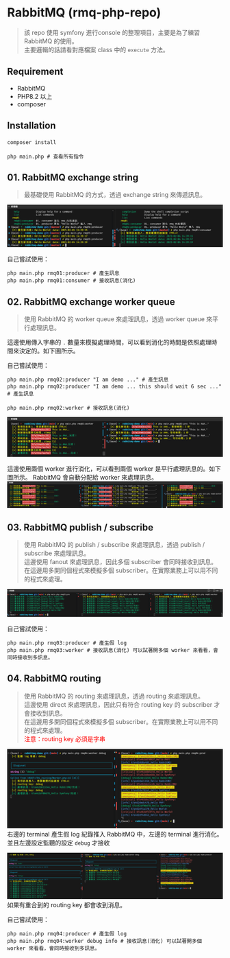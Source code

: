 # RabbitMQ (rmq-php-repo)

> 該 repo 使用 symfony 進行console 的整理項目，主要是為了練習 RabbitMQ 的使用。<br/>
> 主要邏輯的話請看對應檔案 class 中的 `execute` 方法。

## Requirement
- RabbitMQ
- PHP8.2 以上
- composer

## Installation

```shell
composer install

php main.php # 查看所有指令
```

## 01. RabbitMQ exchange string
> 最基礎使用 RabbitMQ 的方式，透過 exchange string 來傳遞訊息。

![image](./assets/01_exchange_string.png)

自己嘗試使用：
```shell
php main.php rmq01:producer # 產生訊息
php main.php rmq01:consumer # 接收訊息(消化)
```


## 02. RabbitMQ exchange worker queue
> 使用 RabbitMQ 的 worker queue 來處理訊息，透過 worker queue 來平行處理訊息。

這邊使用傳入字串的 `.` 數量來模擬處理時間，可以看到消化的時間是依照處理時間來決定的。如下圖所示。

自己嘗試使用：
```shell
php main.php rmq02:producer "I am demo ..." # 產生訊息
php main.php rmq02:producer "I am demo ... this should wait 6 sec ..." # 產生訊息

php main.php rmq02:worker # 接收訊息(消化)
```


![image](./assets/02_01.png)

這邊使用兩個 worker 進行消化，可以看到兩個 worker 是平行處理訊息的。如下圖所示。
RabbitMQ 會自動分配給 worker 來處理訊息。
![image](./assets/02_02.png)


## 03. RabbitMQ publish / subscribe
> 使用 RabbitMQ 的 publish / subscribe 來處理訊息，透過 publish / subscribe 來處理訊息。<br/>
> 這邊使用 fanout 來處理訊息，因此多個 subscriber 會同時接收到訊息。<br/>
> 在這邊用多開同個程式來模擬多個 subscriber。在實際業務上可以用不同的程式來處理。

![image](./assets/03_exchange.png)

自己嘗試使用：
```shell
php main.php rmq03:producer # 產生假 log
php main.php rmq03:worker # 接收訊息(消化) 可以試著開多個 worker 來看看，會同時接收到多訊息。
```

## 04. RabbitMQ routing
> 使用 RabbitMQ 的 routing 來處理訊息，透過 routing 來處理訊息。<br/>
> 這邊使用 direct 來處理訊息，因此只有符合 routing key 的 subscriber 才會接收到訊息。<br/>
> 在這邊用多開同個程式來模擬多個 subscriber。在實際業務上可以用不同的程式來處理。<br/>
> <span style="color: red;">注意：routing key 必須是字串</span>

![image](./assets/04_01.png)
右邊的 terminal 產生假 log 紀錄推入 RabbitMQ 中，左邊的 terminal 進行消化。<br/>
並且左邊設定監聽的設定 `debug` 才接收

![image](./assets/04_02.png)
如果有重合到的 routing key 都會收到消息。

自己嘗試使用：
```shell
php main.php rmq04:producer # 產生假 log
php main.php rmq04:worker debug info # 接收訊息(消化) 可以試著開多個 worker 來看看，會同時接收到多訊息。
```